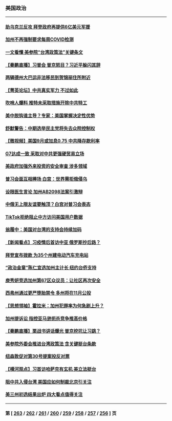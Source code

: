 ### 美国政治
---
#### [助乌克兰反攻 拜登政府再提供6亿美元军援](../../pages/ncid1078159/n13826016.md) 
#### [加州不再强制要求每周COVID检测](../../pages/ncid1078159/n13826062.md) 
#### [一文看懂 美参院“台湾政策法”关键条文](../../pages/ncid1078159/n13825882.md) 
#### [【秦鹏直播】习普会 普京怒目？习近平躲闪其辞](../../pages/ncid1078159/n13826013.md) 
#### [两辆德州大巴运非法移民到贺锦丽住所附近](../../pages/ncid1078159/n13826030.md) 
#### [【菁英论坛】中共真实军力 不过如此](../../pages/ncid1078159/n13825926.md) 
#### [吹哨人爆料 推特未采取措施开除中共特工](../../pages/ncid1078159/n13825852.md) 
#### [美中脱钩谁主导？专家：美国掌握决定性优势](../../pages/ncid1078159/n13825556.md) 
#### [舒默警告：中期选举民主党将失去众院控制权](../../pages/ncid1078159/n13825861.md) 
#### [【微视频】美国9月或加息0.75 中共降存款利率](../../pages/ncid1078159/n13825209.md) 
#### [G7达成一致 采取对中共更强硬贸易立场](../../pages/ncid1078159/n13825890.md) 
#### [美政府加强外来投资的安全审查 涉多领域](../../pages/ncid1078159/n13825804.md) 
#### [普习会面互相捧场 白宫：世界需拒俄侵乌](../../pages/ncid1078159/n13825805.md) 
#### [设限医生言论 加州AB2098法案引激辩](../../pages/ncid1078159/n13825826.md) 
#### [中俄无上限友谊要触顶？白宫对普习会表态](../../pages/ncid1078159/n13825739.md) 
#### [TikTok拒绝阻止中方访问美国用户数据](../../pages/ncid1078159/n13825519.md) 
#### [翁履中：美国对台湾的支持会持续加码](../../pages/ncid1078159/n13825383.md) 
#### [【新闻看点】习疫情后首访中亚 俄罗斯抄后路？](../../pages/ncid1078159/n13825177.md) 
#### [拜登宣布拨款 为35个州建电动汽车充电站](../../pages/ncid1078159/n13825296.md) 
#### [“政治金童”陈仁宜选加州主计长 纽约台侨支持](../../pages/ncid1078159/n13825364.md) 
#### [庾秀妍竞选加州第67区众议员：让社区再次安全](../../pages/ncid1078159/n13825321.md) 
#### [西弗州通过更严堕胎禁令 多州将在11月公投](../../pages/ncid1078159/n13824354.md) 
#### [【思想领袖】霍拉米：加州犯罪率为何急剧上升？](../../pages/ncid1078159/n13813198.md) 
#### [加州提诉讼 指控亚马逊扼杀竞争推高价格](../../pages/ncid1078159/n13825186.md) 
#### [【秦鹏直播】栗战书讲话爆光 普京挖坑让习跳？](../../pages/ncid1078159/n13825203.md) 
#### [美参院外委会推进台湾政策法 含关键挺台条款](../../pages/ncid1078159/n13825205.md) 
#### [纽森敦促对第30号提案投反对票](../../pages/ncid1078159/n13825210.md) 
#### [【横河观点】习首访哈萨克有玄机 美立法挺台](../../pages/ncid1078159/n13825189.md) 
#### [阻中共入侵台湾 美国应如何制裁北京引关注](../../pages/ncid1078159/n13825165.md) 
#### [美三州初选结果出炉 四大看点值得关注](../../pages/ncid1078159/n13824320.md) 

---
#### 第 [ [263](./263.md) / [262](./262.md) / [261](./261.md) / [260](./260.md) / [259](./259.md) / [258](./258.md) / [257](./257.md) / [256](./256.md) ] 页
